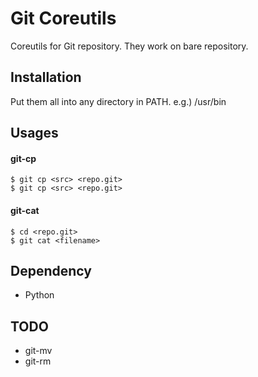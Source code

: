 Git Coreutils
=============

Coreutils for Git repository. They work on bare repository.

Installation
------------

Put them all into any directory in PATH. e.g.) /usr/bin

Usages
------

#### git-cp

    $ git cp <src> <repo.git>
    $ git cp <src> <repo.git>

#### git-cat

    $ cd <repo.git>
    $ git cat <filename>

Dependency
----------

* Python

TODO
----

* git-mv
* git-rm